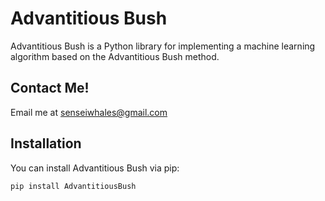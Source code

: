 # Advantitious Bush

Advantitious Bush is a Python library for implementing a machine learning algorithm based on the Advantitious Bush method.

## Contact Me!

Email me at senseiwhales@gmail.com

## Installation

You can install Advantitious Bush via pip:

```bash
pip install AdvantitiousBush